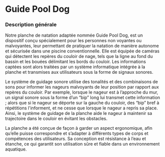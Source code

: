 # Guide Pool Dog

### Description générale

Notre planche de natation adaptée nommée Guide Pool Dog, est un dispositif conçu spécialement pour les personnes non voyantes ou malvoyantes, leur permettant de pratiquer la natation de manière autonome et sécurisée dans une piscine conventionnelle. Elle est équipée de caméras qui détectent les repères du couloir de nage, tels que la ligne au fond du bassin et les bouées délimitant les bords du couloir. Les informations captées sont alors traitées par un système informatique intégrée à la planche et transmises aux utilisateurs sous la forme de signaux sonores. 

Le système de guidage sonore utilise des tonalités et des combinaisons de sons pour informer les nageurs malvoyants de leur position par rapport aux repères du couloir. Par exemple, lorsque le nageur est à l’approche du mur, un signal sonore sous la forme d’un “bip” long lui transmet cette information ; alors que si le nageur se déporte sur la gauche du couloir, des “bip” bref à répétitions l'informent, et ne cesse que lorsque le nageur a repris sa place. Ainsi, le système de guidage de la planche aide le nageur à maintenir sa trajectoire dans le couloir en évitant les obstacles. 

La planche a été conçue de façon à garder un aspect ergonomique, afin qu’elle puisse correspondre et s’adapter à différents types de corps et compétences des utilisateurs. Sa conception est résistance à l’eau et étanche, ce qui garantit son utilisation sûre et fiable dans un environnement aquatique. 





